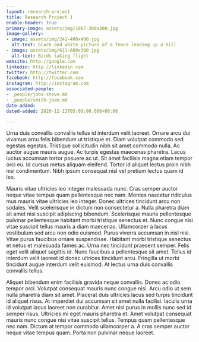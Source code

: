 ```yaml
---
layout: research-project
title: Research Project 1
enable-header: true
primary-image: assets/img/1067-300x300.jpg
image-gallery:
- image: assets/img/241-400x400.jpg
  alt-text: black and white picture of a fence leading up a hill
- image: assets/img/611-600x300.jpg
  alt-text: Birds taking flight
website: http://google.com
linkedin: http://linkedin.com
twitter: http://twitter.com
facebook: http://facebook.com
instagram: http://instagram.com
associated-people:
- _people/jobs-steve.md
- _people/smith-joan.md
date-added: 
dated-added: 2020-12-13T05:00:00.000+00:00

---
```

Urna duis convallis convallis tellus id interdum velit laoreet. Ornare arcu dui vivamus arcu felis bibendum ut tristique et. Diam volutpat commodo sed egestas egestas. Tristique sollicitudin nibh sit amet commodo nulla. Ac auctor augue mauris augue. Ac turpis egestas maecenas pharetra. Lacus luctus accumsan tortor posuere ac ut. Sit amet facilisis magna etiam tempor orci eu. Id cursus metus aliquam eleifend. Tortor id aliquet lectus proin nibh nisl condimentum. Nibh ipsum consequat nisl vel pretium lectus quam id leo.

Mauris vitae ultricies leo integer malesuada nunc. Cras semper auctor neque vitae tempus quam pellentesque nec nam. Montes nascetur ridiculus mus mauris vitae ultricies leo integer. Donec ultrices tincidunt arcu non sodales. Velit scelerisque in dictum non consectetur a. Nulla pharetra diam sit amet nisl suscipit adipiscing bibendum. Scelerisque mauris pellentesque pulvinar pellentesque habitant morbi tristique senectus et. Nunc congue nisi vitae suscipit tellus mauris a diam maecenas. Ullamcorper a lacus vestibulum sed arcu non odio euismod. Purus viverra accumsan in nisl nisi. Vitae purus faucibus ornare suspendisse. Habitant morbi tristique senectus et netus et malesuada fames ac. Urna nec tincidunt praesent semper. Felis eget velit aliquet sagittis id. Nunc faucibus a pellentesque sit amet. Tellus id interdum velit laoreet id donec ultrices tincidunt arcu. Fringilla ut morbi tincidunt augue interdum velit euismod. At lectus urna duis convallis convallis tellus.

Aliquet bibendum enim facilisis gravida neque convallis. Donec ac odio tempor orci. Volutpat consequat mauris nunc congue nisi. Arcu odio ut sem nulla pharetra diam sit amet. Placerat duis ultricies lacus sed turpis tincidunt id aliquet risus. At imperdiet dui accumsan sit amet nulla facilisi. Iaculis urna id volutpat lacus laoreet non curabitur. Amet nisl purus in mollis nunc sed id semper risus. Ultricies mi eget mauris pharetra et. Amet volutpat consequat mauris nunc congue nisi vitae suscipit tellus. Tempus quam pellentesque nec nam. Dictum at tempor commodo ullamcorper a. A cras semper auctor neque vitae tempus quam. Porta non pulvinar neque laoreet.